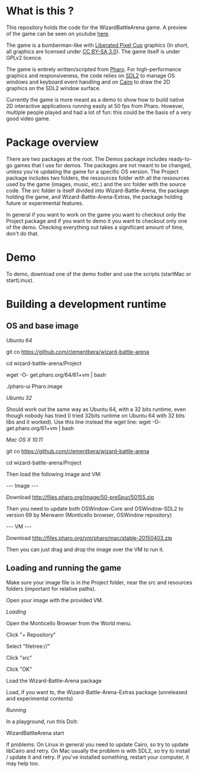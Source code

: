 # What is this ?

This repository holds the code for the WizardBattleArena game. A preview of the game can be seen on youtube [here](https://www.youtube.com/watch?v=srPdFgbyS6s).

The game is a bomberman-like with [Liberated Pixel Cup](http://lpc.opengameart.org/) graphics (In short, all graphics are licensed under [CC BY-SA 3.0](https://creativecommons.org/licenses/by-sa/3.0/)). The game itself is under GPLv2 licence. 

The game is entirely written/scripted from [Pharo](https://pharo.org/). For high-performance graphics and responsiveness, the code relies on [SDL2](https://www.libsdl.org/download-2.0.php) to manage OS windows and keyboard event handling and on [Cairo](https://www.cairographics.org/) to draw the 2D graphics on the SDL2 window surface.

Currently the game is more meant as a demo to show how to build native 2D interactive applications running easily at 50 fps from Pharo. However, multiple people played and had a lot of fun: this could be the basis of a very good video game.

# Package overview

There are two packages at the root. The Demos package includes ready-to-go games that I use for demos. The packages are not meant to be changed, unless you're updating the game for a specific OS version. The Project package includes two folders, the ressources folder with all the ressources used by the game (images, music, etc.) and the src folder with the source code. The src folder is itself divided into Wizard-Battle-Arena, the package holding the game, and Wizard-Battle-Arena-Extras, the package holding future or experimental features.

In general if you want to work on the game you want to checkout only the Project package and if you want to demo it you want to checkout only one of the demo. Checking everything out takes a significant amount of time, don't do that.

# Demo

To demo, download one of the demo fodler and use the scripts (startMac or startLinux).

# Building a development runtime

## OS and base image

*Ubuntu 64*

git co https://github.com/clementbera/wizard-battle-arena

cd wizard-battle-arena/Project

wget -O- get.pharo.org/64/61+vm | bash

./pharo-ui Pharo.image 

*Ubuntu 32*

Should work out the same way as Ubuntu 64, with a 32 bits runtime, even though nobody has tried (I tried 32bits runtime on Ubuntu 64 with 32 bits libs and it worked). Use this line instead the wget line:
wget -O- get.pharo.org/61+vm | bash

*Mac OS X 10.11*

git co https://github.com/clementbera/wizard-battle-arena

cd wizard-battle-arena/Project

Then load the following image and VM:

--- Image ---

Download http://files.pharo.org/image/50-preSpur/50155.zip

Then you need to update both OSWindow-Core and OSWindow-SDL2 to version 69 by Merwann (Monticello browser, OSWindow repository)

--- VM ---

Download http://files.pharo.org/vm/pharo/mac/stable-20150403.zip

Then you can just drag and drop the image over the VM to run it.

## Loading and running the game

Make sure your image file is in the Project folder, near the src and resources folders (important for relative paths). 

Open your image with the provided VM.

*Loading*

Open the Monticello Browser from the World menu.

Click "+ Repository"

Select "filetree://"

Click "src" 

Click "OK"

Load the Wizard-Battle-Arena package

Load, if you want to, the Wizard-Battle-Arena-Extras package (unreleased and experimental contents)

*Running*

In a playground, run this DoIt:

WizardBattleArena start

If problems:
On Linux in general you need to update Cairo, so try to update libCairo and retry.
On Mac usually the problem is with SDL2, so try to install / update it and retry.
If you've installed something, restart your computer, it may help too.

